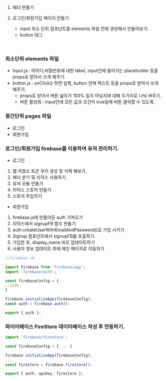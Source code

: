 1. 헤더 만들기

2. 로그인/회원가입 페이지 만들기
   - input 최소 단위 컴포넌트를 elements 파일 안에 생성해서 만들어보기.
   - button 태그

 <br/>

### 최소단위 elements 파일

- Input.js : 아이디,비밀번호에 대한 label, input안에 들어가는 placeholder 등을 props로 받아서 쓰게 해주기.
- button.js : onClick() 하면 실행, button 안에 텍스트 등을 props로 받아서 쓰게 해주기.
  - props로 받아서 버튼 넓이가 100% 일지 아닐지에 대해 두가지로 나눠 써주기.
  - 버튼 활성화 : input안에 모든 값과 조건이 true일때 버튼 클릭할 수 있도록.

### 중간단위 pages 파일

- 로그인
- 회원가입


### 로그인/회원가입 firebase를 이용하여 유저 관리하기.
* 로그인
1. 웹 저장소 토큰 쿠키 생성 및 삭제 해보기.
2. 헤더 분기 및 리덕스 사용하기.
3. 유저 모듈 만들기
4. 리덕스 스토어 만들기
5. 스토어 주입하기

* 회원가입
1. firebase.js에 만들어둔 auth 가져오기
2. 리덕스에서 signupFB 함수 만들기
3. auth.createUserWithEmailAndPassword()로 가입 시키기
4. Signup 컴포넌트에서 signupFB를 호출하기.
5. 가입한 후, display_name 바로 업데이트하기
6. 사용자 정보 업데이트 후에 메인 페이지로 이동하기
```js
//firebase v8

import firebase from 'firebase/app';
import 'firebase/auth';

const firebaseConfig = { 
..code
}

firebase.initializeApp(firebaseConfig);
const auth = firebase.auth();

export { auth };
```

### 파이어베이스 FireStore 데이터베이스 작성 후 연동하기.
```js 
import 'firebase/firestore';

const firebaseConfig = { ... }

firebase.initializeApp(firebaseConfig);
...
const firestore = firebase.firestore();

export { auth, apiKey, firestore };
```



